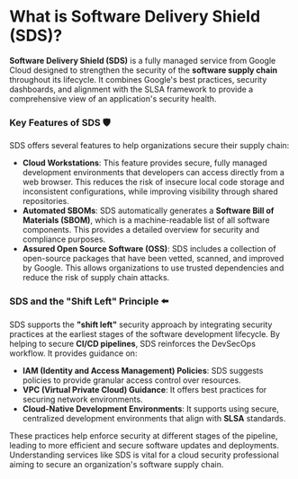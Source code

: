 # What is Software Delivery Shield (SDS)?
**Software Delivery Shield (SDS)** is a fully managed service from Google Cloud designed to strengthen the security of the **software supply chain** throughout its lifecycle. It combines Google's best practices, security dashboards, and alignment with the SLSA framework to provide a comprehensive view of an application's security health.

### Key Features of SDS 🛡️
SDS offers several features to help organizations secure their supply chain:

* **Cloud Workstations**: This feature provides secure, fully managed development environments that developers can access directly from a web browser. This reduces the risk of insecure local code storage and inconsistent configurations, while improving visibility through shared repositories. 
* **Automated SBOMs**: SDS automatically generates a **Software Bill of Materials (SBOM)**, which is a machine-readable list of all software components. This provides a detailed overview for security and compliance purposes.
* **Assured Open Source Software (OSS)**: SDS includes a collection of open-source packages that have been vetted, scanned, and improved by Google. This allows organizations to use trusted dependencies and reduce the risk of supply chain attacks.

### SDS and the "Shift Left" Principle ⬅️
SDS supports the **"shift left"** security approach by integrating security practices at the earliest stages of the software development lifecycle. By helping to secure **CI/CD pipelines**, SDS reinforces the DevSecOps workflow. It provides guidance on:

* **IAM (Identity and Access Management) Policies**: SDS suggests policies to provide granular access control over resources.
* **VPC (Virtual Private Cloud) Guidance**: It offers best practices for securing network environments.
* **Cloud-Native Development Environments**: It supports using secure, centralized development environments that align with **SLSA** standards.

These practices help enforce security at different stages of the pipeline, leading to more efficient and secure software updates and deployments. Understanding services like SDS is vital for a cloud security professional aiming to secure an organization's software supply chain.
